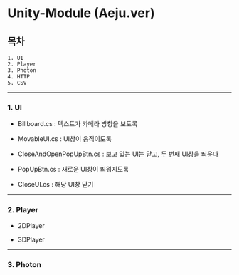 # Unity-Module (Aeju.ver)

## 목차
    1. UI
    2. Player
    3. Photon
    4. HTTP
    5. CSV
    
***
### 1. UI
- Billboard.cs : 텍스트가 카메라 방향을 보도록


- MovableUI.cs : UI창이 움직이도록


- CloseAndOpenPopUpBtn.cs : 보고 있는 UI는 닫고, 두 번째 UI창을 띄운다


- PopUpBtn.cs : 새로운 UI창이 띄워지도록


- CloseUI.cs : 해당 UI창 닫기

***
### 2. Player
- 2DPlayer


- 3DPlayer

***
### 3. Photon

